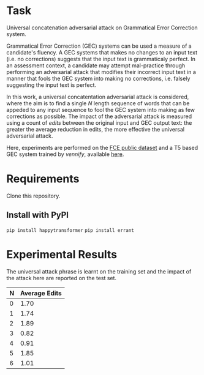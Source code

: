 # Task
Universal concatenation adversarial attack on Grammatical Error Correction system.

Grammatical Error Correction (GEC) systems can be used a measure of a candidate's fluency. A GEC systems that makes no changes to an input text (i.e. no corrections) suggests that the input text is grammaticaly perfect. In an assessment context, a candidate may attempt mal-practice through performing an adversarial attack that modifies their incorrect input text in a manner that fools the GEC system into making no corrections, i.e. falsely suggesting the input text is perfect.

In this work, a universal concatentation adversarial attack is considered, where the aim is to find a single _N_ length sequence of words that can be appeded to any input sequence to fool the GEC system into making as few corrections as possible. The impact of the adversarial attack is measured using a count of _edits_ between the original input and GEC output text: the greater the average reduction in edits, the more effective the universal adversarial attack.

Here, experiments are performed on the [FCE public dataset](https://ilexir.co.uk/datasets/index.html) and a T5 based GEC system trained by _vennify_, available [here](https://huggingface.co/vennify/t5-base-grammar-correction?).

# Requirements

Clone this repository.

## Install with PyPI

`pip install happytransformer`
`pip install errant`

# Experimental Results

The universal attack phrase is learnt on the training set and the impact of the attack here are reported on the test set.

|N|Average Edits|
|---------------|-------------|
0 | 1.70 |
1 | 1.74 |
2 | 1.89 |
3 | 0.82 |
4 | 0.91 |
5 | 1.85 |
6 | 1.01 |
